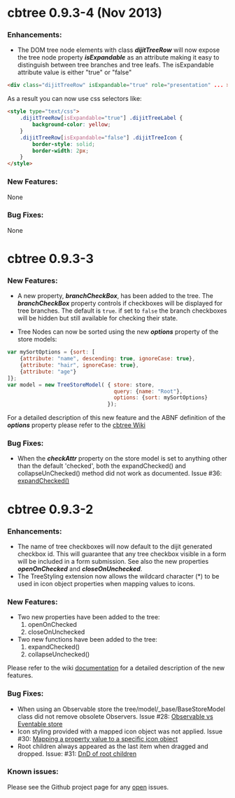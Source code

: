 # cbtree 0.9.3-4 (Nov 2013)
### Enhancements:
* The DOM tree node elements with class **_dijitTreeRow_** will now expose the tree node
property **_isExpandable_** as an attribute making it easy to distinguish between tree
branches and tree leafs. The isExpandable attribute value is either "true" or "false"

```html
<div class="dijitTreeRow" isExpandable="true" role="presentation" ... >
```

As a result you can now use css selectors like:

```html
<style type="text/css">
	.dijitTreeRow[isExpandable="true"] .dijitTreeLabel {
		background-color: yellow;
	}
	.dijitTreeRow[isExpandable="false"] .dijitTreeIcon {
		border-style: solid;
		border-width: 2px;
	}
</style>
```

### New Features:
None

### Bug Fixes:
None

# cbtree 0.9.3-3
### New Features:
* A new property, **_branchCheckBox_**, has been added to the tree. The **_branchCheckBox_**
property controls if checkboxes will be displayed for tree branches. The default is `true`.
if set to `false` the branch checkboxes will be hidden but still available for checking their
state.

* Tree Nodes can now be sorted using the new **_options_** property of the store models:
```javascript
var mySortOptions = {sort: [
    {attribute: "name", descending: true, ignoreCase: true},
    {attribute: "hair", ignoreCase: true},
    {attribute: "age"}
]};
var model = new TreeStoreModel( { store: store,
                                  query: {name: "Root"},
                                  options: {sort: mySortOptions}
                                });
```
For a detailed description of this new feature and the ABNF definition of the **_options_**
property please refer to the
[cbtree Wiki](https://github.com/pjekel/cbtree/wiki/CheckBox-Tree-Usage#sorting-tree-nodes)


### Bug Fixes:
* When the **_checkAttr_** property on the store model is set to anything other than the
default 'checked', both the expandChecked() and collapseUnChecked() method did not work
as documented. Issue #36: [expandChecked()](https://github.com/pjekel/cbtree/issues/36)

# cbtree 0.9.3-2

### Enhancements:
* The name of tree checkboxes will now default to the dijit generated checkbox id. This
will guarantee that any tree checkbox visible in a form will be included in a form submission.
See also the new properties **_openOnChecked_** and **_closeOnUnchecked_**.
* The TreeStyling extension now allows the wildcard character (*) to be used in icon object
properties when mapping values to icons.

### New Features:
* Two new properties have been added to the tree:
	1. openOnChecked
	2. closeOnUnchecked
* Two new functions have been added to the tree:
	1. expandChecked()
	2. collapseUnchecked()

Please refer to the wiki [documentation](https://github.com/pjekel/cbtree/wiki/CheckBox-Tree-API)
for a detailed description of the new features.

### Bug Fixes:
* When using an Observable store the tree/model/_base/BaseStoreModel class did not remove
obsolete Observers. Issue #28: [Observable vs Eventable store](https://github.com/pjekel/cbtree/issues/28)
* Icon styling provided with a mapped icon object was not applied. Issue #30:
[Mapping a property value to a specific icon object](https://github.com/pjekel/cbtree/issues/30)
* Root children always appeared as the last item when dragged and dropped. Issue: #31:
[DnD of root children](https://github.com/pjekel/cbtree/issues/31)

### Known issues:
Please see the Github project page for any [open](https://github.com/pjekel/cbtree/issues?page=1&state=open)
issues.
